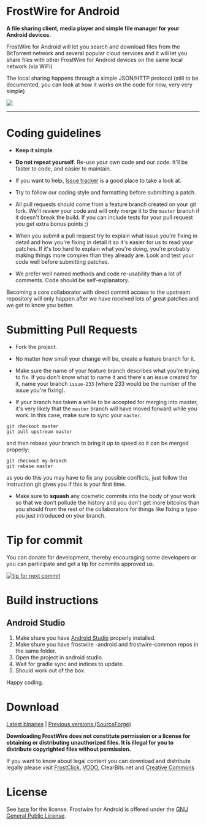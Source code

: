 # FrostWire for Android

**A file sharing client, media player and simple file manager for your Android devices.**

FrostWire for Android will let you search and download files from the BitTorrent network and several popular cloud services and it will let you share files with other FrostWire for Android devices on the same local network (via WiFi)

The local sharing happens through a simple JSON/HTTP protocol (still to be documented, you can look at how it works on the code for now, very very simple)

![](http://i.imgur.com/U20h8cL.png)
- - -
# Coding guidelines

- **Keep it simple**.

- **Do not repeat yourself**. Re-use your own code and our code. It'll be faster to code, and easier to maintain.

- If you want to help, [Issue tracker](https://github.com/frostwire/frostwire-android/issues) is a good place to take a look at.

- Try to follow our coding style and formatting before submitting a patch.
 
- All pull requests should come from a feature branch created on your git fork. We'll review your code and will only merge it to the `master` branch if it doesn't break the build. If you can include tests for your pull request you get extra bonus points ;)

- When you submit a pull request try to explain what issue you're fixing in detail and how you're fixing in detail it so it's easier for us to read your patches.
  If it's too hard to explain what you're doing, you're probably making things more complex than they already are.
  Look and test your code well before submitting patches.

- We prefer well named methods and code re-usability than a lot of comments. Code should be self-explanatory.

Becoming a core collaborator with direct commit access to the upstream repository will only happen after we have received lots of great patches and we get to know you better.


# Submitting Pull Requests

- Fork the project.

- No matter how small your change will be, create a feature branch for it.

- Make sure the name of your feature branch describes what you're trying to fix. If you don't know what to name it and there's an issue created for it, name your branch `issue-233` (where 233 would be the number of the issue you're fixing).

- If your branch has taken a while to be accepted for merging into master, it's very likely that the `master` branch will have moved forward while you work. In this case, make sure to sync your `master`.
 
```
git checkout master
git pull upstream master
```
   and then rebase your branch to bring it up to speed so it can be merged properly:
```
git checkout my-branch
git rebase master
```
   as you do this you may have to fix any possible conflicts, just follow the instruction git gives you if this is your first time.

- Make sure to **squash** any cosmetic commits into the body of your work so that we don't pollude the history and you don't get more bitcoins than you should from the rest of the collaborators for things like fixing a typo you just introduced on your branch.


# Tip for commit

You can donate for development, thereby encouraging some developers or you can participate and get a tip for commits approved us.

[![tip for next commit](https://tip4commit.com/projects/200.svg)](https://tip4commit.com/github/frostwire/frostwire-android)

# Build instructions

## Android Studio

1. Make shure you have [Android Studio](https://developer.android.com/sdk/installing/studio.html) properly installed.
2. Make shure you have frostwire -android and frostwire-common repos in the same folder.
3. Open the project in android studio.
4. Wait for gradle sync and indices to update.
5. Should work out of the box.

Happy coding.

# Download

[Latest binaries](http://www.frostwire.com/android) | [Previous versions (SourceForge)](https://sourceforge.net/projects/frostwire-android/files/)

**Downloading FrostWire does not constitute permission or a license for obtaining or distributing unauthorized files. It is illegal for you to distribute copyrighted files without permission.**

If you want to know about legal content you can download and distribute legally please visit [FrostClick](http://frostclick.com), [VODO](http://vodo.net), ClearBits.net and [Creative Commons](http://creativecommons.org)

# License

See [here](COPYING) for the license. Frostwire for Android is offered under the [GNU General Public License](http://www.gnu.org/copyleft/gpl.html).
